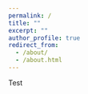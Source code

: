 ```yaml
---
permalink: /
title: ""
excerpt: ""
author_profile: true
redirect_from: 
  - /about/
  - /about.html
---
```


Test
